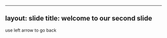 -------------------------------
layout: slide
title: welcome to our second slide
-------------------------------
use left arrow to go back
